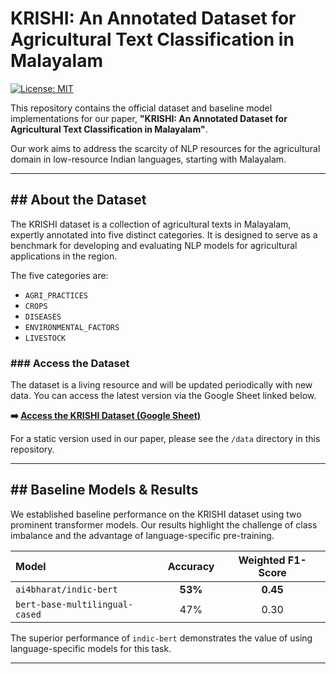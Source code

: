 # KRISHI: An Annotated Dataset for Agricultural Text Classification in Malayalam 

[![License: MIT](https://img.shields.io/badge/License-MIT-yellow.svg)](https://opensource.org/licenses/MIT)

This repository contains the official dataset and baseline model implementations for our paper, **"KRISHI: An Annotated Dataset for Agricultural Text Classification in Malayalam"**.

Our work aims to address the scarcity of NLP resources for the agricultural domain in low-resource Indian languages, starting with Malayalam.

---
## ## About the Dataset 

The KRISHI dataset is a collection of agricultural texts in Malayalam, expertly annotated into five distinct categories. It is designed to serve as a benchmark for developing and evaluating NLP models for agricultural applications in the region.

The five categories are:
* `AGRI_PRACTICES`
* `CROPS`
* `DISEASES`
* `ENVIRONMENTAL_FACTORS`
* `LIVESTOCK`

### ### Access the Dataset

The dataset is a living resource and will be updated periodically with new data. You can access the latest version via the Google Sheet linked below.

**➡️ [Access the KRISHI Dataset (Google Sheet)](https://docs.google.com/spreadsheets/d/1hTUw3fPDvqC2f2LYX9bDVuxKx_R1F_kRkbk__QsMvEg/edit?usp=sharing)**

For a static version used in our paper, please see the `/data` directory in this repository.

---
## ## Baseline Models & Results 

We established baseline performance on the KRISHI dataset using two prominent transformer models. Our results highlight the challenge of class imbalance and the advantage of language-specific pre-training.

| Model | Accuracy | Weighted F1-Score |
| :--- | :---: | :---: |
| `ai4bharat/indic-bert` | **53%** | **0.45** |
| `bert-base-multilingual-cased` | 47% | 0.30 |

The superior performance of `indic-bert` demonstrates the value of using language-specific models for this task.

---

